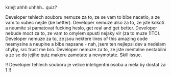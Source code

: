 kriejt ahhh uhhhh.. quiz?

Developer tehlech souboru nemuze za to, ze se vam to blbe nacetlo, a ze vam to vubec nejde (be better). Developer nemuze also za to, ze jste kokoti a neumite si pamatovat fucking heslo, get real and get better. Developer nebude moct za to, ze vam to omylem spusti nejaky vir (za to muze 1ITC). Developer nemuze za to, ze jsou nektere lines of this amazing code nesmyslne a neuplne a blbe napsane - nah, jsem ten nejlepsi dev a nedelam chyby, src trust me bro. Developer nemuze za to, ze jste mentalne nestabilni a ze se do jejiho quiz makeru zamotate a nevymotate. Skill issue.

!! Developer tehlech souboru je velice inteligentni osoba a mela by dostat za 1 !!
